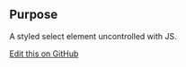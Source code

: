 ## Purpose

A styled select element uncontrolled with JS.

[Edit this on GitHub](https://github.com/wellcometrust/wellcomecollection.org/edit/master/common/views/components/SelectUncontrolled/README.md)
